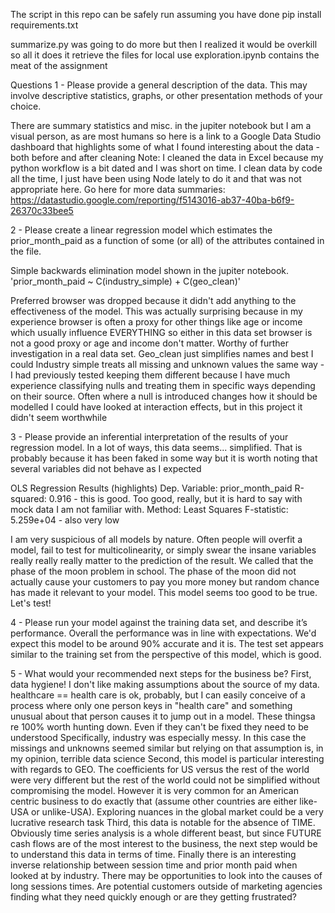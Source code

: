 The script in this repo can be safely run assuming you have done pip install requirements.txt

summarize.py was going to do more but then I realized it would be overkill so all it does it retrieve the files for local use
exploration.ipynb contains the meat of the assignment

Questions
1 - Please provide a general description of the data. This may involve descriptive statistics, graphs, or other presentation methods of your choice.

There are summary statistics and misc. in the jupiter notebook but I am a visual person, as are most humans so here is a link to a Google Data Studio dashboard that highlights some of what I found interesting about the data - both before and after cleaning
Note: I cleaned the data in Excel because my python workflow is a bit dated and I was short on time. I clean data by code all the time, I just have been using Node lately to do it and that was not appropriate here.
Go here for more data summaries: https://datastudio.google.com/reporting/f5143016-ab37-40ba-b6f9-26370c33bee5

2 - Please create a linear regression model which estimates the prior_month_paid as a function of some (or
all) of the attributes contained in the file.

Simple backwards elimination model shown in the jupiter notebook.
'prior_month_paid ~ C(industry_simple) + C(geo_clean)'

Preferred browser was dropped because it didn't add anything to the effectiveness of the model. This was actually surprising because in my experience browser is often a proxy for other things like age or income which usually influence EVERYTHING so either in this data set browser is not a good proxy or age and income don't matter. Worthy of further investigation in a real data set.
Geo_clean just simplifies names and best I could
Industry simple treats all missing and unknown values the same way - I had previously tested keeping them different because I have much experience classifying nulls and treating them in specific ways depending on their source. Often where a null is introduced changes how it should be modelled
I could have looked at interaction effects, but in this project it didn't seem worthwhile

3 - Please provide an inferential interpretation of the results of your regression model.
In a lot of ways, this data seems... simplified. That is probably because it has been faked in some way but it is worth noting that several variables did not behave as I expected

OLS Regression Results (highlights)
Dep. Variable:	prior_month_paid
R-squared:	0.916 - this is good. Too good, really, but it is hard to say with mock data I am not familiar with.
Method:	Least Squares	F-statistic:	5.259e+04 - also very low

I am very suspicious of all models by nature. Often people will overfit a model, fail to test for multicolinearity, or simply swear the insane variables really really really matter to the prediction of the result. We called that the phase of the moon problem in school. The phase of the moon did not actually cause your customers to pay you more money but random chance has made it relevant to your model.
This model seems too good to be true. Let's test!

4 - Please run your model against the training data set, and describe it’s performance.
Overall the performance was in line with expectations. We'd expect this model to be around 90% accurate and it is. The test set appears similar to the training set from the perspective of this model, which is good.

5 - What would your recommended next steps for the business be?
First, data hygiene! I don't like making assumptions about the source of my data. healthcare == health care is ok, probably, but I can easily conceive of a process where only one person keys in "health care" and something unusual about that person causes it to jump out in a model. These thingsa re 100% worth hunting down. Even if they can't be fixed they need to be understood
Specifically, industry was especially messy. In this case the missings and unknowns seemed similar but relying on that assumption is, in my opinion, terrible data science
Second, this model is particular interesting with regards to GEO. The coefficients for US versus the rest of the world were very different but the rest of the world could not be simplified without compromising the model. However it is very common for an American centric business to do exactly that (assume other countries are either like-USA or unlike-USA). Exploring nuances in the global market could be a very lucrative research task
Third, this data is notable for the absence of TIME. Obviously time series analysis is a whole different beast, but since FUTURE cash flows are of the most interest to the business, the next step would be to understand this data in terms of time.
Finally there is an interesting inverse relationship between session time and prior month paid when looked at by industry. There may be opportunities to look into the causes of long sessions times. Are potential customers outside of marketing agencies finding what they need quickly enough or are they getting frustrated?
